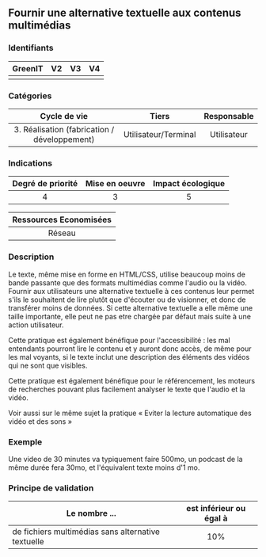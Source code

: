 ## Fournir une alternative textuelle aux contenus multimédias

### Identifiants

| GreenIT |  V2  |  V3  |  V4  |
|:-------:|:----:|:----:|:----:|
|         |      |     |      |

### Catégories

| Cycle de vie |  Tiers  |  Responsable  |
|:---------:|:----:|:----:|
| 3. Réalisation (fabrication / développement) | Utilisateur/Terminal | Utilisateur |

### Indications

| Degré de priorité |      Mise en oeuvre       |  Impact écologique    |
|:-------------------:|:-------------------------:|:---------------------:|
| 4 | 3 | 5 |

|Ressources Economisées                                      |
|:----------------------------------------------------------:|
| Réseau  |

### Description

Le texte, même mise en forme en HTML/CSS, utilise beaucoup moins de bande passante que des formats multimédias comme l'audio ou la vidéo. 
Fournir aux utilisateurs une alternative textuelle à ces contenus leur permet s'ils le souhaitent de lire plutôt que d'écouter ou de visionner, et donc de transférer moins de données.
Si cette alternative textuelle a elle même une taille importante, elle peut ne pas etre chargée par défaut mais suite à une action utilisateur.

Cette pratique est également bénéfique pour l'accessibilité : les mal entendants pourront lire le contenu et y auront donc accès, de même pour les mal voyants, si le texte inclut une description des éléments des vidéos qui ne sont que visibles.

Cette pratique est également bénéfique pour le référencement, les moteurs de recherches pouvant plus facilement analyser le texte que l'audio et la vidéo.

Voir aussi sur le même sujet la pratique « Eviter la lecture automatique des vidéo et des sons »

### Exemple

Une video de 30 minutes va typiquement faire 500mo, un podcast de la même durée fera 30mo, et l'équivalent texte moins d'1 mo.

### Principe de validation

| Le nombre ...     | est inférieur ou égal à   |  
|-------------------|:-------------------------:|
| de fichiers multimédias sans alternative textuelle  |  10% |
